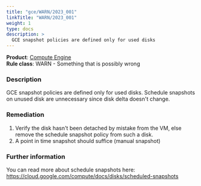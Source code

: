```yaml
---
title: "gce/WARN/2023_001"
linkTitle: "WARN/2023_001"
weight: 1
type: docs
description: >
  GCE snapshot policies are defined only for used disks
---
```


**Product**: [Compute Engine](https://cloud.google.com/compute)\
**Rule class**: WARN - Something that is possibly wrong

### Description
GCE snapshot policies are defined only for used disks.
Schedule snapshots on unused disk are unnecessary
since disk delta doesn't change.

### Remediation
1. Verify the disk hasn't been detached by mistake from the VM, else
remove the schedule snapshot policy from such a disk.
2. A point in time snapshot should suffice (manual snapshot)

### Further information
You can read more about schedule snapshots here:
https://cloud.google.com/compute/docs/disks/scheduled-snapshots
